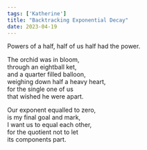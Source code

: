 ```yaml
---
tags: ['Katherine']
title: "Backtracking Exponential Decay"
date: 2023-04-19
---
```


Powers of a half, half of us half had the power.

The orchid was in bloom,  
through an eightball ket,  
and a quarter filled balloon,  
weighing down half a heavy heart,  
for the single one of us  
that wished he were apart.

Our exponent equalled to zero,  
is my final goal and mark,  
I want us to equal each other,  
for the quotient not to let  
its components part.
